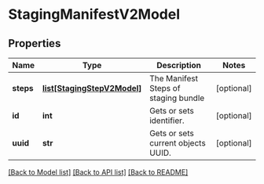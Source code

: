 # StagingManifestV2Model

## Properties
Name | Type | Description | Notes
------------ | ------------- | ------------- | -------------
**steps** | [**list[StagingStepV2Model]**](StagingStepV2Model.md) | The Manifest Steps of staging bundle | [optional] 
**id** | **int** | Gets or sets identifier. | [optional] 
**uuid** | **str** | Gets or sets current objects UUID. | [optional] 

[[Back to Model list]](../README.md#documentation-for-models) [[Back to API list]](../README.md#documentation-for-api-endpoints) [[Back to README]](../README.md)


